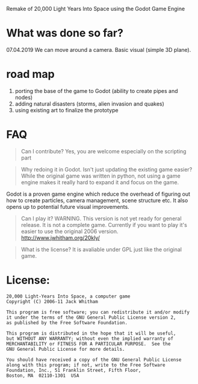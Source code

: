 Remake of 20,000 Light Years Into Space using the Godot Game Engine

# What was done so far? #

07.04.2019 
We can move around a camera. Basic visual (simple 3D plane).

# road map #

1) porting the base of the game to Godot (ability to create pipes and nodes) 
2) adding natural disasters (storms, alien invasion and quakes) 
3) using existing art to finalize the prototype 

# FAQ #

> Can I contribute?
Yes, you are welcome especially on the scripting part

> Why redoing it in Godot. Isn't just updating the existing game easier?
While the original game was written in python, not using a game engine makes it really hard to expand it and focus on the game. 

Godot is a proven game engine which reduce the overhead of figuring out how to create particles, camera management, scene structure etc. It also opens up to potential future visual improvements.

> Can I play it?
WARNING. This version is not yet ready for general release. It is 
not a complete game. Currently if you want to play it's easier to use the original 2006 version.
http://www.jwhitham.org/20kly/

> What is the license?
It is avaliable under GPL just like the original game.

    
# License: #

    20,000 Light-Years Into Space, a computer game
    Copyright (C) 2006-11 Jack Whitham

    This program is free software; you can redistribute it and/or modify
    it under the terms of the GNU General Public License version 2,
    as published by the Free Software Foundation.

    This program is distributed in the hope that it will be useful,
    but WITHOUT ANY WARRANTY; without even the implied warranty of
    MERCHANTABILITY or FITNESS FOR A PARTICULAR PURPOSE.  See the
    GNU General Public License for more details.

    You should have received a copy of the GNU General Public License
    along with this program; if not, write to the Free Software
    Foundation, Inc., 51 Franklin Street, Fifth Floor, 
    Boston, MA  02110-1301  USA






